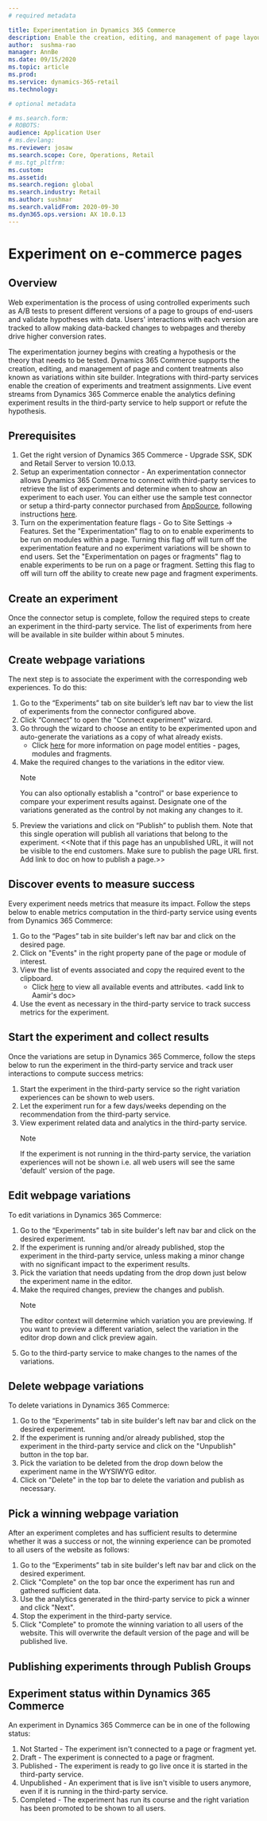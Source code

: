```yaml
---
# required metadata

title: Experimentation in Dynamics 365 Commerce
description: Enable the creation, editing, and management of page layout and content treatments in site builder. End-to-end experimentation support will be enabled for e-commerce pages, as well as entities within a page.
author:  sushma-rao 
manager: AnnBe
ms.date: 09/15/2020
ms.topic: article
ms.prod: 
ms.service: dynamics-365-retail
ms.technology: 

# optional metadata

# ms.search.form: 
# ROBOTS: 
audience: Application User
# ms.devlang: 
ms.reviewer: josaw
ms.search.scope: Core, Operations, Retail
# ms.tgt_pltfrm: 
ms.custom: 
ms.assetid: 
ms.search.region: global
ms.search.industry: Retail
ms.author: sushmar
ms.search.validFrom: 2020-09-30
ms.dyn365.ops.version: AX 10.0.13
---
```



# Experiment on e-commerce pages
## Overview
Web experimentation is the process of using controlled experiments such as A/B tests to present different versions of a page to groups of end-users and validate hypotheses with data. Users' interactions with each version are tracked to allow making data-backed changes to webpages and thereby drive higher conversion rates.

The experimentation journey begins with creating a hypothesis or the theory that needs to be tested. Dynamics 365 Commerce supports the creation, editing, and management of page and content treatments also known as variations within site builder. Integrations with third-party services enable the creation of experiments and treatment assignments. Live event streams from Dynamics 365 Commerce enable the analytics defining experiment results in the third-party service to help support or refute the hypothesis.

## Prerequisites
1. Get the right version of Dynamics 365 Commerce - Upgrade SSK, SDK and Retail Server to version 10.0.13.
1. Setup an experimentation connector - An experimentation connector allows Dynamics 365 Commerce to connect with third-party services to retrieve the list of experiments and determine when to show an experiment to each user. You can either use the sample test connector <available where> or setup a third-party connector purchased from [AppSource](https://appsource.microsoft.com), following instructions [here](https://docs.microsoft.com/en-us/dynamics365/commerce/e-commerce-extensibility/connectors).
1. Turn on the experimentation feature flags - Go to Site Settings -> Features. Set the "Experimentation" flag to on to enable experiments to be run on modules within a page. Turning this flag off will turn off the experimentation feature and no experiment variations will be shown to end users. Set the "Experimentation on pages or fragments" flag to enable experiments to be run on a page or fragment. Setting this flag to off will turn off the ability to create new page and fragment experiments.
<Add Images>
<Tenant level flags>

## Create an experiment
Once the connector setup is complete, follow the required steps to create an experiment in the third-party service. The list of experiments from here will be available in site builder within about 5 minutes.

## Create webpage variations
The next step is to associate the experiment with the corresponding web experiences. To do this:
1. Go to the “Experiments” tab on site builder’s left nav bar to view the list of experiments from the connector configured above. 
1. Click “Connect” to open the "Connect experiment" wizard.
1. Go through the wizard to choose an entity to be experimented upon and auto-generate the variations as a copy of what already exists. 
    - Click [here](https://docs.microsoft.com/en-us/dynamics365/commerce/page-elements-overview) for more information on page model entities - pages, modules and fragments.
1. Make the required changes to the variations in the editor view. 
    > [!NOTE]
    > You can also optionally establish a "control" or base experience to compare your experiment results against. Designate one of the variations generated as the control by not making any changes to it.
1. Preview the variations and click on “Publish” to publish them. Note that this single operation will publish all variations that belong to the experiment.
<<Note that if this page has an unpublished URL, it will not be visible to the end customers. Make sure to publish the page URL first. Add link to doc on how to publish a page.>>

## Discover events to measure success
Every experiment needs metrics that measure its impact. Follow the steps below to enable metrics computation in the third-party service using events from Dynamics 365 Commerce:
1. Go to the “Pages” tab in site builder's left nav bar and click on the desired page. 
1. Click on "Events" in the right property pane of the page or module of interest.
1. View the list of events associated and copy the required event to the clipboard.
    - Click [here](https://docs.microsoft.com) to view all available events and attributes. <add link to Aamir's doc> 
1. Use the event as necessary in the third-party service to track success metrics for the experiment.

## Start the experiment and collect results
Once the variations are setup in Dynamics 365 Commerce, follow the steps below to run the experiment in the third-party service and track user interactions to compute success metrics:
1. Start the experiment in the third-party service so the right variation experiences can be shown to web users.
1. Let the experiment run for a few days/weeks depending on the recommendation from the third-party service.
1. View experiment related data and analytics in the third-party service.
    > [!NOTE]
    > If the experiment is not running in the third-party service, the variation experiences will not be shown i.e. all web users will see the same 'default' version of the page.

## Edit webpage variations
To edit variations in Dynamics 365 Commerce:
1. Go to the “Experiments” tab in site builder's left nav bar and click on the desired experiment. 
1. If the experiment is running and/or already published, stop the experiment in the third-party service, unless making a minor change with no significant impact to the experiment results.
1. Pick the variation that needs updating from the drop down just below the experiment name in the editor.
1. Make the required changes, preview the changes and publish. 
    > [!NOTE]
    > The editor context will determine which variation you are previewing. If you want to preview a different variation, select the variation in the editor drop down and click preview again.
1. Go to the third-party service to make changes to the names of the variations.

## Delete webpage variations
To delete variations in Dynamics 365 Commerce:
1. Go to the “Experiments” tab in site builder's left nav bar and click on the desired experiment. 
1. If the experiment is running and/or already published, stop the experiment in the third-party service and click on the "Unpublish" button in the top bar.
1. Pick the variation to be deleted from the drop down below the experiment name in the WYSIWYG editor.
1. Click on "Delete" in the top bar to delete the variation and publish as necessary.

## Pick a winning webpage variation
After an experiment completes and has sufficient results to determine whether it was a success or not, the winning experience can be promoted to all users of the website as follows:
1. Go to the “Experiments” tab in site builder's left nav bar and click on the desired experiment.
1. Click "Complete" on the top bar once the experiment has run and gathered sufficient data.
1. Use the analytics generated in the third-party service to pick a winner and click "Next".
1. Stop the experiment in the third-party service.
1. Click "Complete" to promote the winning variation to all users of the website. This will overwrite the default version of the page and will be published live.

## Publishing experiments through Publish Groups

## Experiment status within Dynamics 365 Commerce
An experiment in Dynamics 365 Commerce can be in one of the following status:
1. Not Started - The experiment isn't connected to a page or fragment yet.
1. Draft - The experiment is connected to a page or fragment.
1. Published - The experiment is ready to go live once it is started in the third-party service.
1. Unpublished - An experiment that is live isn't visible to users anymore, even if it is running in the third-party service.
1. Completed - The experiment has run its course and the right variation has been promoted to be shown to all users.
